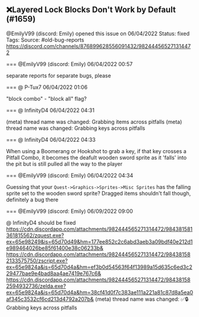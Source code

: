 ## ❌Layered Lock Blocks Don't Work by Default (#1659)
@EmilyV99 (discord: Emily) opened this issue on 06/04/2022
Status: fixed
Tags: 
Source: #old-bug-reports https://discord.com/channels/876899628556091432/982444565271314472


=== @EmilyV99 (discord: Emily) 06/04/2022 00:57

separate reports for separate bugs, please

=== @ P-Tux7 06/04/2022 01:06

"block combo" - "block all" flag?

=== @ InfinityD4 06/04/2022 04:31

(meta) thread name was changed: Grabbing items across pitfalls
(meta) thread name was changed: Grabbing keys across pitfalls

=== @ InfinityD4 06/04/2022 04:33

When using a Boomerang or Hookshot to grab a key, if that key crosses a Pitfall Combo, it becomes the deafult wooden sword sprite as it 'falls' into the pit but is still pulled all the way to the player

=== @EmilyV99 (discord: Emily) 06/04/2022 04:34

Guessing that your `Quest->Graphics->Sprites->Misc Sprites` has the falling sprite set to the wooden sword sprite?
Dragged items shouldn't fall though, definitely a bug there

=== @EmilyV99 (discord: Emily) 06/09/2022 09:00

@ InfinityD4 should be fixed
https://cdn.discordapp.com/attachments/982444565271314472/984381581361815562/zquest.exe?ex=65e98249&is=65d70d49&hm=177ee852c2c6abd3aeb3a09bdf40e212d1e989464026be85f61400e38c06233b&
https://cdn.discordapp.com/attachments/982444565271314472/984381582133575750/zscript.exe?ex=65e9824a&is=65d70d4a&hm=ef3b0d54563f64f13989a15d635c6ed3c229477bae9e4bad8aa4ae7419e767c6&
https://cdn.discordapp.com/attachments/982444565271314472/984381582594932736/zelda.exe?ex=65e9824a&is=65d70d4a&hm=38cf41d0f7c383ae111a221a81c87d8a5ea0af345c3532cf6cd213d4792a207b&
(meta) thread name was changed: ✅🔒Grabbing keys across pitfalls
